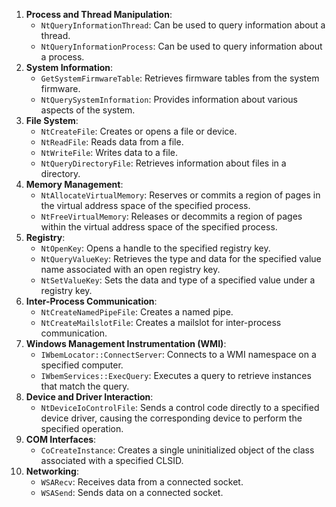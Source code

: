 1. **Process and Thread Manipulation**:
    - `NtQueryInformationThread`: Can be used to query information about a thread.
    - `NtQueryInformationProcess`: Can be used to query information about a process.
2. **System Information**:
    - `GetSystemFirmwareTable`: Retrieves firmware tables from the system firmware.
    - `NtQuerySystemInformation`: Provides information about various aspects of the system.
3. **File System**:
    - `NtCreateFile`: Creates or opens a file or device.
    - `NtReadFile`: Reads data from a file.
    - `NtWriteFile`: Writes data to a file.
    - `NtQueryDirectoryFile`: Retrieves information about files in a directory.
4. **Memory Management**:
    - `NtAllocateVirtualMemory`: Reserves or commits a region of pages in the virtual address space of the specified process.
    - `NtFreeVirtualMemory`: Releases or decommits a region of pages within the virtual address space of the specified process.
5. **Registry**:
    - `NtOpenKey`: Opens a handle to the specified registry key.
    - `NtQueryValueKey`: Retrieves the type and data for the specified value name associated with an open registry key.
    - `NtSetValueKey`: Sets the data and type of a specified value under a registry key.
6. **Inter-Process Communication**:
    - `NtCreateNamedPipeFile`: Creates a named pipe.
    - `NtCreateMailslotFile`: Creates a mailslot for inter-process communication.
7. **Windows Management Instrumentation (WMI)**:
    - `IWbemLocator::ConnectServer`: Connects to a WMI namespace on a specified computer.
    - `IWbemServices::ExecQuery`: Executes a query to retrieve instances that match the query.
8. **Device and Driver Interaction**:
    - `NtDeviceIoControlFile`: Sends a control code directly to a specified device driver, causing the corresponding device to perform the specified operation.
9. **COM Interfaces**:
    - `CoCreateInstance`: Creates a single uninitialized object of the class associated with a specified CLSID.
10. **Networking**:
    - `WSARecv`: Receives data from a connected socket.
    - `WSASend`: Sends data on a connected socket.